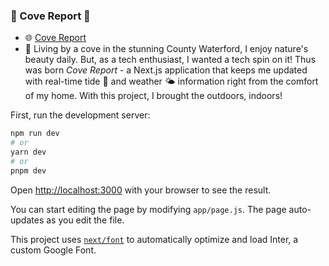 ### 🌊 Cove Report 🌊
- 🌐 [Cove Report](https://cove-tracker.vercel.app/)
- 📝 Living by a cove in the stunning County Waterford, I enjoy nature's beauty daily. But, as a tech enthusiast, I wanted a tech spin on it! Thus was born *Cove Report* - a Next.js application that keeps me updated with real-time tide 🌊 and weather 🌤️ information right from the comfort of my home. With this project, I brought the outdoors, indoors! 

First, run the development server:

```bash
npm run dev
# or
yarn dev
# or
pnpm dev
```

Open [http://localhost:3000](http://localhost:3000) with your browser to see the result.

You can start editing the page by modifying `app/page.js`. The page auto-updates as you edit the file.

This project uses [`next/font`](https://nextjs.org/docs/basic-features/font-optimization) to automatically optimize and load Inter, a custom Google Font.

